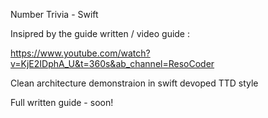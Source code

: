 Number Trivia  - Swift

Insipred by the guide written / video guide  : 

https://www.youtube.com/watch?v=KjE2IDphA_U&t=360s&ab_channel=ResoCoder

Clean architecture demonstraion in swift devoped TTD style 

Full written guide  - soon!

